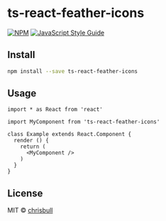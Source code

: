 # ts-react-feather-icons

> 

[![NPM](https://img.shields.io/npm/v/ts-react-feather-icons.svg)](https://www.npmjs.com/package/ts-react-feather-icons) [![JavaScript Style Guide](https://img.shields.io/badge/code_style-standard-brightgreen.svg)](https://standardjs.com)

## Install

```bash
npm install --save ts-react-feather-icons
```

## Usage

```tsx
import * as React from 'react'

import MyComponent from 'ts-react-feather-icons'

class Example extends React.Component {
  render () {
    return (
      <MyComponent />
    )
  }
}
```

## License

MIT © [chrisbull](https://github.com/chrisbull)

